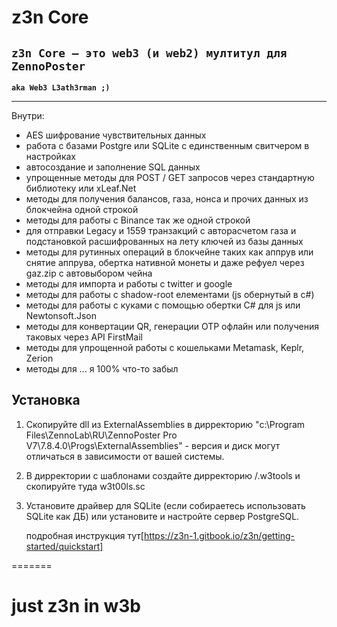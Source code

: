 # z3n Core

## **`z3n Core — это web3 (и web2) мултитул для ZennoPoster`** 
**`aka Web3 L3ath3rman ;)`**

---
Внутри:

- AES шифрование чувствительных данных
- работа с базами Postgre или SQLite c единственным свитчером в настройках 
- автосоздание и заполнение SQL данных 
- упрощенные методы для POST / GET запросов через стандартную библиотеку или xLeaf.Net  
- методы для получения балансов, газа, нонса и прочих данных из блокчейна одной строкой
- методы для работы с Binance так же одной строкой
- для отправки Legacy и 1559 транзакций с авторасчетом газа и подстановкой расшифрованных на лету ключей из базы данных
- методы для рутинных операций в блокчейне таких как аппрув или снятие аппрува, обертка нативной монеты и даже рефуел через gaz.zip с автовыбором чейна
- методы для импорта и работы с twitter и google 
- методы для работы с shadow-root елементами (js обернутый в c#)  
- методы для работы с куками с помощью обертки C# для js или Newtonsoft.Json
- методы для конвертации QR, генерации OTP офлайн или получения таковых через API FirstMail
- методы для упрощенной работы с кошельками Metamask, Keplr, Zerion
- методы для ... я 100% что-то забыл


## Установка
1. Скопируйте dll из ExternalAssemblies в дирректорию  "c:\Program Files\ZennoLab\RU\ZennoPoster Pro V7\7.8.4.0\Progs\ExternalAssemblies\"  - версия и диск могут отличаться в зависимости от вашей системы.
2. В дирректории с шаблонами создайте дирректорию /.w3tools и скопируйте туда w3t00ls.sc
3. Установите драйвер для SQLite (если собираетесь использовать SQLite как ДБ) или установите и настройте сервер PostgreSQL.

   подробная инструкция тут[https://z3n-1.gitbook.io/z3n/getting-started/quickstart] 

=======
# just z3n in w3b
>>>>>>> 
